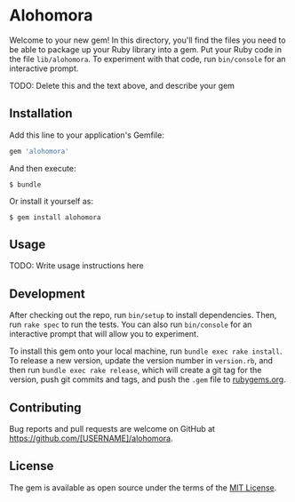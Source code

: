 # Alohomora

Welcome to your new gem! In this directory, you'll find the files you need to be able to package up your Ruby library into a gem. Put your Ruby code in the file `lib/alohomora`. To experiment with that code, run `bin/console` for an interactive prompt.

TODO: Delete this and the text above, and describe your gem

## Installation

Add this line to your application's Gemfile:

```ruby
gem 'alohomora'
```

And then execute:

    $ bundle

Or install it yourself as:

    $ gem install alohomora

## Usage

TODO: Write usage instructions here

## Development

After checking out the repo, run `bin/setup` to install dependencies. Then, run `rake spec` to run the tests. You can also run `bin/console` for an interactive prompt that will allow you to experiment.

To install this gem onto your local machine, run `bundle exec rake install`. To release a new version, update the version number in `version.rb`, and then run `bundle exec rake release`, which will create a git tag for the version, push git commits and tags, and push the `.gem` file to [rubygems.org](https://rubygems.org).

## Contributing

Bug reports and pull requests are welcome on GitHub at https://github.com/[USERNAME]/alohomora.


## License

The gem is available as open source under the terms of the [MIT License](http://opensource.org/licenses/MIT).

